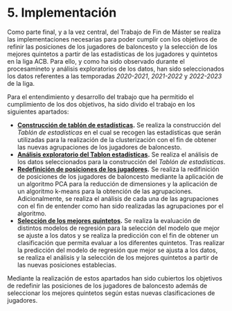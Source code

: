 # 5. Implementación
Como parte final, y a la vez central, del Trabajo de Fin de Máster se realiza las implementaciones necesarias para poder cumplir con los objetivos de refinir las posiciones de los jugadores de baloncesto y la selección de los mejores quintetos a partir de las estadísticas de los jugadores y quintetos en la liga ACB. Para ello, y como ha sido observado durante el procesamineto y análisis exploratorios de los datos, han sido seleccionados los datos referentes a las temporadas *2020-2021*, *2021-2022* y *2022-2023* de la liga.

Para el entendimiento y desarrollo del trabajo que ha permitido el cumplimiento de los dos objetivos, ha sido divido el trabajo en los siguientes apartados:
* **[Construcción de tablón de estadísticas](5.1%20Construcción%20de%20tablón%20de%20estadísticas.ipynb).** Se realiza la construcción del *Tablón de estadísticas* en el cual se recogen las estadísticas que serán utilizadas para la realización de la clusterización con el fin de obtener las nuevas agrupaciones de los jugadores de baloncesto.
* **[Análisis exploratorio del Tablon estadísticas](5.2%20EDA%20Tablon%20estadísticas.ipynb).** Se realiza el análisis de los datos seleccionados para la construcción del *Tablón de estadísticas*.
* **[Redefinición de posiciones de los jugadores](5.3%20PCA%20y%20Kmeans.ipynb).** Se realiza la redifinición de posiciones de los jugadores de baloncesto mediante la aplicación de un algoritmo PCA para la reducción de dimensiones y la aplicación de un algoritmo k-means para la obtención de las agrupaciones. Adicionalmente, se realiza el análisis de cada una de las agrupaciones con el fin de entender como han sido realizadas las agrupaciones por el algoritmo.
* **[Selección de los mejores quintetos](5.4%20Regresión.ipynb).** Se realiza la evaluación de distintos modelos de regresión para la selección del modelo que mejor se ajuste a los datos y se realiza la predicción con el fin de obtener un clasificación que permita evaluar a los diferentes quintetos. Tras realizar la predicción del modelo de regresión que mejor se ajusta a los datos, se realiza el análisis y la selección de los mejores quintetos a partir de las nuevas posiciones establecias.

Mediante la realización de estos apartados han sido cubiertos los objetivos de redefinir las posiciones de los jugadores de baloncesto además de seleccionar los mejores quintetos según estas nuevas clasificaciones de jugadores.